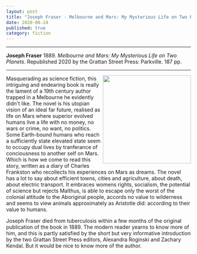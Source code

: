 ```yaml
---
layout: post
title: "Joseph Fraser - Melbourne and Mars: My Mysterious Life on Two Planets"
date: 2020-06-24
published: true
category: fiction
---
```



***
<b>Joseph Fraser</b> 1889. _Melbourne and Mars: My Mysterious Life on Two Planets_. Republished 2020 by the Grattan Street Press: Parkville. 187 pp.

***

<img align="right" width="240" src="https://nla.gov.au/nla.obj-395225040/image?WID=1249" alt="">  

Masquerading as science fiction, this intriguing and endearing book is really the lament of a 19th century author trapped in a Melbourne he evidently didn't like.  The novel is his utopian vision of an ideal far future, realised as life on Mars where superior evolved humans live a life with no money, no wars or crime, no want, no politics.   Some Earth-bound humans who reach a sufficiently state elevated state seem to occupy dual lives by tranferance of conciousness to another self on Mars.  Which is how we come to read this story, written as a diary of Charles Frankston who recollects his experiences on Mars as dreams.   The novel has a lot to say about efficient towns, cities and agriculture, about death, about electric transport.  It embraces womens rights, socialism, the potential of science but rejects Malthus, is able to escape only the worst of the colonial attitude to the Aboriginal people, accords no value to wilderness and seems to view animals approximately as Aristotle did: according to their value to humans.

Joseph Fraser died from tuberculosis within a few months of the original publication of the book in 1889.  The modern reader yearns to know more of him, and this is partly satisfied by the short but very informative introduction by the two Grattan Street Press editors, Alexandra Roginski and Zachary Kendal.  But it would be nice to know more of the author.

 

